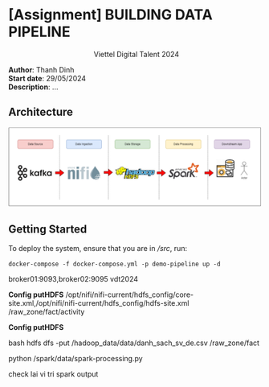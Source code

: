 # [Assignment] BUILDING DATA PIPELINE
<div style="margin-left: 170px;">Viettel Digital Talent 2024</div>



  
**Author**: Thanh Dinh  
**Start date**: 29/05/2024  
**Description**: ...


## Architecture
![Data pipeline Architecture](./img/pipeline_arch.png)

## Getting Started

To deploy the system, ensure that you are in */src*, run:
```
docker-compose -f docker-compose.yml -p demo-pipeline up -d
```



broker01:9093,broker02:9095
vdt2024


**Config putHDFS**
/opt/nifi/nifi-current/hdfs_config/core-site.xml,/opt/nifi/nifi-current/hdfs_config/hdfs-site.xml
/raw_zone/fact/activity

**Config putHDFS**





bash
hdfs dfs -put /hadoop_data/data/danh_sach_sv_de.csv /raw_zone/fact


python /spark/data/spark-processing.py

check lai vi tri spark output